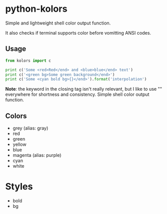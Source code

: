 # python-kolors

Simple and lightweight shell color output function.


It also checks if terminal supports color before vomitting ANSI codes.


## Usage

```python
from kolors import c

print c('Some <red>Red</end> and <blue>blue</end> text')
print c('<green bg>Some green background</end>')
print c('Some <cyan bold bg>{}</end>').format('interpolation')
```

**Note**: the keyword in the closing tag isn't really relevant, but I like to
use "</end>" everywhere for shortness and consistency.  Simple shell color
output function.


## Colors

* grey (alias: gray)
* red
* green
* yellow
* blue
* magenta (alias: purple)
* cyan
* white


# Styles

* bold
* bg

